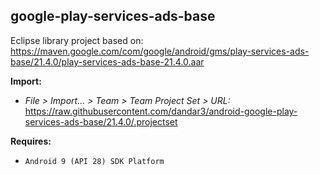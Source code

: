 ## google-play-services-ads-base

Eclipse library project based on:<br/>
https://maven.google.com/com/google/android/gms/play-services-ads-base/21.4.0/play-services-ads-base-21.4.0.aar

**Import:**
- _File > Import... > Team > Team Project Set > URL:_<br/>
  https://raw.githubusercontent.com/dandar3/android-google-play-services-ads-base/21.4.0/.projectset

**Requires:**
- `Android 9 (API 28) SDK Platform`